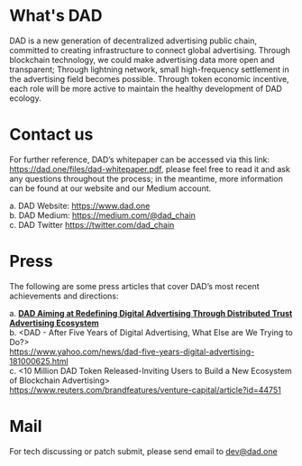 # What's DAD
DAD is a new generation of decentralized advertising public chain, committed to creating infrastructure to connect global advertising. Through blockchain technology, we could make advertising data more open and transparent; Through lightning network, small high-frequency settlement in the advertising field becomes possible. Through token economic incentive, each role will be more active to maintain the healthy development of DAD ecology.

# Contact us
For further reference, DAD’s whitepaper can be accessed via this link: https://dad.one/files/dad-whitepaper.pdf, please feel free to read it and ask any questions throughout the process; in the meantime, more information can be found at our website and our Medium account.

a. DAD Website: https://www.dad.one <br/>
b. DAD Medium: https://medium.com/@dad_chain<br/>
c. DAD Twitter https://twitter.com/dad_chain<br/>

# Press
The following are some press articles that cover DAD’s most recent achievements and directions:

a. [**DAD Aiming at Redefining Digital Advertising Through Distributed Trust Advertising Ecosystem**](http://markets.financialcontent.com/bostonherald/news/read/36650075)<br/>
b. <DAD - After Five Years of Digital Advertising, What Else are We Trying to Do?><br/>https://www.yahoo.com/news/dad-five-years-digital-advertising-181000625.html<br/>
c. <10 Million DAD Token Released-Inviting Users to Build a New Ecosystem of Blockchain Advertising><br/>https://www.reuters.com/brandfeatures/venture-capital/article?id=44751<br/>

# Mail
For tech discussing or patch submit, please send email to dev@dad.one
